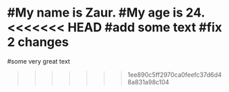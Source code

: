 #My name is Zaur.
#My age is 24.
<<<<<<< HEAD
#add some text
#fix 2 changes
=======
#some very great text

> > > > > > > 1ee890c5ff2970ca0feefc37d6d48a831a98c104
